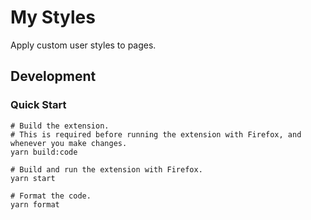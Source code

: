 # My Styles

Apply custom user styles to pages.

## Development

### Quick Start

```shell
# Build the extension.
# This is required before running the extension with Firefox, and whenever you make changes.
yarn build:code

# Build and run the extension with Firefox.
yarn start

# Format the code.
yarn format
```
